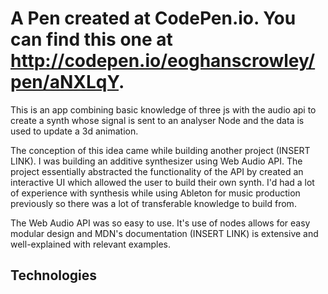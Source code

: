 # A Pen created at CodePen.io. You can find this one at http://codepen.io/eoghanscrowley/pen/aNXLqY.

 This is an app combining basic knowledge of three js with the audio api to create a synth whose signal is sent to an analyser Node and the data is used to update a 3d animation.

 The conception of this idea came while building another project (INSERT LINK). I was building an additive synthesizer using Web Audio API. The project essentially abstracted the functionality of the API by created an interactive UI which allowed the user to build their own synth. I'd had a lot of experience with synthesis while using Ableton for music production previously so there was a lot of transferable knowledge to build from.

 The Web Audio API was so easy to use. It's use of nodes allows for easy modular design and MDN's documentation (INSERT LINK) is extensive and well-explained with relevant examples.

 ## Technologies
